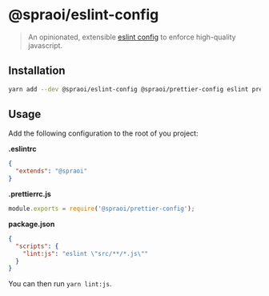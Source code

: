 # @spraoi/eslint-config

> An opinionated, extensible [eslint config](https://eslint.org/docs/developer-guide/shareable-configs) to enforce high-quality javascript.

## Installation

```bash
yarn add --dev @spraoi/eslint-config @spraoi/prettier-config eslint prettier
```

## Usage

Add the following configuration to the root of you project:

**.eslintrc**

```json
{
  "extends": "@spraoi"
}
```

**.prettierrc.js**

```javascript
module.exports = require('@spraoi/prettier-config');
```

**package.json**

```json
{
  "scripts": {
    "lint:js": "eslint \"src/**/*.js\""
  }
}
```

You can then run `yarn lint:js`.

